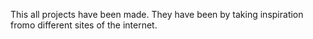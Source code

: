 This all projects have been made. They have been by taking inspiration fromo different sites of the internet.